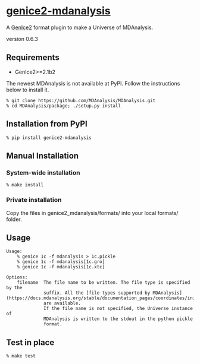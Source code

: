 # [genice2-mdanalysis](https://github.com/vitroid/genice-mdanalysis/)

A [GenIce2](https://github.com/vitroid/GenIce) format plugin to make a Universe of MDAnalysis.

version 0.6.3

## Requirements


* GenIce2>=2.1b2

The newest MDAnalysis is not available at PyPI. Follow the instructions below to install it.

```shell
% git clone https://github.com/MDAnalysis/MDAnalysis.git
% cd MDAnalysis/package; ./setup.py install
```

## Installation from PyPI

```shell
% pip install genice2-mdanalysis
```

## Manual Installation

### System-wide installation

```shell
% make install
```

### Private installation

Copy the files in genice2_mdanalysis/formats/ into your local formats/ folder.

## Usage
        
    Usage:
        % genice 1c -f mdanalysis > 1c.pickle
        % genice 1c -f mdanalysis[1c.gro]
        % genice 1c -f mdanalysis[1c.xtc]

    Options:
        filename  The file name to be written. The file type is specified by the
                  suffix. All the [file types supported by MDAnalysis](https://docs.mdanalysis.org/stable/documentation_pages/coordinates/init.html) 
                  are available. 
                  If the file name is not specified, the Universe instance of
                  MDAnalysis is written to the stdout in the python pickle
                  format.


## Test in place

```shell
% make test
```
